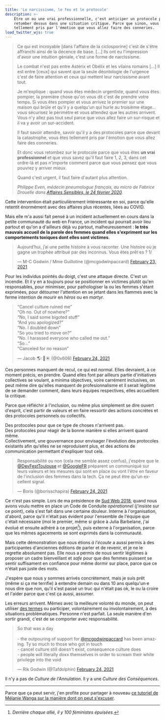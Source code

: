 ```yaml
---
title: 'Le narcissisme, le feu et le protocole'
description: >-
    Être un ou une vrai professionnelle, c'est anticiper un protocole pour
    retomber dessus dans une situation critique. Parce que sinon, vous êtes
    tellement pris par l'émotion que vous allez faire des conneries.
load_twitter_wjs: true
---
```


> Ce qui est incroyable \[dans l'affaire de la ciclosporine\] c'est de s'être
> affranchi ainsi de la décence de base. […] Ils ont eu l'impression d'avoir une
> intuition géniale, c'est une forme de narcissisme.
>
> Le combat n'est pas entre Astérix et Obélix et les vilains romains […] Il est
> entre [ceux] qui savent que la seule déontologie de l'urgence c'est de faire
> attention et ceux qui mettent leur narcissisme avant tout.
>
> Je m'explique : quand vous êtes médecin urgentiste, quand vous êtes pompier,
> la première chose qu'on vous dit c'est de prendre votre temps. Si vous êtes
> pompier et vous arrivez le premier sur une maison qui brûle et qu'il y a
> quelqu'un qui hurle au troisième étage… vous sécurisez le périmètre et vous
> attendez que les autres arrivent. Vous n'y allez pas tout seul parce que vous
> allez faire un sur-risque et il va y avoir un sur-accident.
>
> Il faut savoir attendre, savoir qu'il y a des protocoles parce que devant la
> catastrophe, vous êtes tellement pris par l'émotion que vous allez faire des
> conneries.
>
> Et donc vous retombez sur le protocole parce que vous êtes **un vrai
> professionnel** et que vous savez qu'il faut faire 1, 2, 3, dans cet ordre-là
> et pas n'importe comment parce que vous pensez que vous pouvrez y arriver
> mieux.
>
> Quand c'est urgent, il faut faire d'autant plus attention.
>
> <cite>Philippe Even, médecin pneumologue français, au micro de Fabrice
> Drouelle dans
> [Affaires Sensibles, le 24 février 2020](https://www.franceinter.fr/emissions/affaires-sensibles/affaires-sensibles-24-fevrier-2021).</cite>

Cette intervention était particulièrement intéressante en soi, parce qu'elle
retentit énormément avec des affaires plus récentes, liées au COVID.

Mais elle m'a aussi fait pensé à un incident actuellement en cours dans la
petite communauté du web en France, un incident qui pourrait avoir lieu partout
et qu'on a d'ailleurs déjà vu partout, malheureusement : **le très mauvais
accueil de la parole des femmes quand elles s'expriment sur les comportements
toxiques dont elles sont victimes**.

<blockquote class="twitter-tweet"><p lang="fr" dir="ltr">Aujourd’hui, j’ai une petite histoire à vous raconter. Une histoire où je gagne un trophée attribué par des inconnus. Vous êtes prêt·es ? 1/</p>&mdash; M-C Godwin / Mme Guillotine (@mcgodwinpaccard) <a href="https://twitter.com/mcgodwinpaccard/status/1364166282933899271?ref_src=twsrc%5Etfw">February 23, 2021</a></blockquote>

Pour les individus pointés du doigt, c'est une attaque directe. C'est un
incendie. Et il y en a toujours pour se positionner en victimes plutôt qu'en
responsables, pour minimiser, pour pathologiser la ou les femmes s'étant
exprimées, pour détourner l'attention en se jetant dans les flammes avec la
ferme intention de mourir en _héros_ ou en _martyr_.

<blockquote class="twitter-tweet"><p lang="en" dir="ltr">“Cancel culture ruined me”<br>“Oh no. Out of nowhere?”<br>“No, I said some bigoted stuff”<br>“And you apologized?”<br>“No. I doubled down”<br>“So you tried to move on?”<br>“No. I harassed everyone who called me out.”<br>“So...”<br>“Canceled for no reason”</p>&mdash; Jacob 🌎💧🍁☀️ (@0x606) <a href="https://twitter.com/0x606/status/1364724206810796036?ref_src=twsrc%5Etfw">February 24, 2021</a></blockquote>

Ces personnes manquent de recul, ce qui est normal. Elles devraient, à ce moment
précis, en prendre. Quand elles font par ailleurs partie d'initiatives
collectives se voulant, a minima objectives, voire carrément inclusives, on peut
même dire qu'elles manquent de profesionnalisme et il serait légitime de se
demander comment, dans leurs équipes respectives, elles accueillent la critique.

Parce que réfléchir à l'inclusion, ou même plus simplement se dire ouvert
d'esprit, c'est partir de valeurs et en faire ressortir des actions concrètes et
des protocoles personnels ou collectifs.

Des protocoles pour que ce type de choses n'arrivent pas.  
Des protocoles pour réagir de la bonne manière si elles arrivent quand même.  
Collectivement, une gouvernance pour envisager l'évolution des protocoles
existants afin qu'elles ne se reproduisent plus, et des actions de communication
permettant d'expliquer tout cela.

<blockquote class="twitter-tweet"><p lang="fr" dir="ltr">Responsabilité ou non (cela me semble assez confus), j&#39;espère que le <a href="https://twitter.com/DevFestToulouse?ref_src=twsrc%5Etfw">@DevFestToulouse</a> et <a href="https://twitter.com/GoogleFR?ref_src=twsrc%5Etfw">@GoogleFR</a> préparent un communiqué sur leurs valeurs et les mesures qui sont en place ou vont l&#39;être en faveur de l&#39;inclusion des femmes dans la tech. Ça ne peut être qu&#39;un excellent signal.</p>&mdash; Boris (@borisschapira) <a href="https://twitter.com/borisschapira/status/1364515065731383296?ref_src=twsrc%5Etfw">February 24, 2021</a></blockquote>

Ce n'est pas simple. Lors de ma présidence de
[Sud Web 2018](https://sudweb.fr/2018/), quand nous avons voulu mettre en place
un Code de Conduite _opérationnel_ (j'insiste sur ce point), cela s'est fait
dans une certaine douleur. Interne à l'organisation, d'abord, parce qu'il
n'était pas évident pour l'ensemble de l'équipe que c'était nécessaire (moi le
premier, même si grâce à Julia Barbelane, j'ai évolué et ensuite adhéré à ce
projet[^1]), puis externe à l'organisation, parce que les mêmes agacements se
sont exprimés dans la communauté.

[^1]: _Derrière chaque allié, il y 100 féministes épuisées._

Mais cette démonstration que nous étions _à l'écoute_ a aussi permis à des
participantes d'anciennes éditions de parler et de revenir, et je ne le regrette
absolument pas. Elle nous a permis de nous sentir légitimes à proposer un cadre
bienveillant et _safe_ pour que des femmes puissent se sentir suffisament en
confiance pour même dormir sur place, parce que ce n'était pas juste des mots.

J'espère que nous y sommes arrivés concrètement, mais je suis prêt (même si ça
me terrifie) à entendre demain ou dans 10 ans quelqu'un·e nous dire que non,
qu'il s'est passé un truc qui n'était pas ok, le ou la croire et l'aider parce
que c'est ça aussi, assumer.

Les erreurs arrivent. Mêmes avec la meilleure volonté du monde, on peut utiliser
[des termes](/notes/2020-06-des-termes-problematiques/) ou participer,
volontairement ou involontairement, à des situations problématiques. Personne
n'est parfait. La seule manière d'en sortir grandi, c'est de se comporter avec
responsabilité.

<blockquote class="twitter-tweet"><p lang="en" dir="ltr">So that was a day<br><br>- the outpouring of support for <a href="https://twitter.com/mcgodwinpaccard?ref_src=twsrc%5Etfw">@mcgodwinpaccard</a> has been amazing. Ty so much to those who got in touch<br>- cancel culture still doesn&#39;t exist, consequence culture does<br>- people will literally doxx themselves in order to scream their white privilege into the void</p>&mdash; Rik Godwin (@Tafdolphin) <a href="https://twitter.com/Tafdolphin/status/1364473898042085376?ref_src=twsrc%5Etfw">February 24, 2021</a></blockquote>

Il n'y a pas de _Culture de l'Annulation_. Il y a une _Culture des
Conséquences_.

---

Parce que ça peut servir, j'en profite pour partager à nouveau
[ce tutoriel de Mélanie Wanga sur la manière dont on peut s'excuser](/notes/2019-02-comment-bien-s-excuser-melanie-wanga/).
